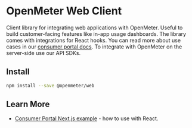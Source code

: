 # OpenMeter Web Client

Client library for integrating web applications with OpenMeter. Useful to build customer-facing features like in-app usage dashboards. The library comes with integrations for React hooks. You can read more about use cases in our [consumer portal docs](https://openmeter.io/docs/monetize/dashboard/portal-developer-guide). To integrate with OpenMeter on the server-side use our API SDKs.

## Install

```sh
npm install --save @openmeter/web
```

## Learn More

- [Consumer Portal Next.js example](../../../examples/consumer-portal-nextjs/) - how to use with React.
